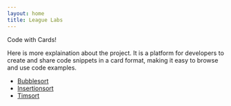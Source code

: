 ```yaml
---
layout: home
title: League Labs
---
```


Code with Cards!

Here is more explaination about the project. It is a platform for developers to create and share code snippets in a card format, making it easy to browse and use code examples.

* [Bubblesort](bubblesort.html)
* [Insertionsort](insertionsort.html)
* [Timsort](timsort.html)